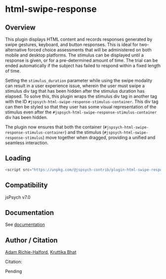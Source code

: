 # html-swipe-response

## Overview

This plugin displays HTML content and records responses generated by swipe gestures, keyboard, and button responses. This is ideal for two-alternative forced choice assessments that will be administered on both mobile and desktop platforms. The stimulus can be displayed until a response is given, or for a pre-determined amount of time. The trial can be ended automatically if the subject has failed to respond within a fixed length of time.

Setting the `stimulus_duration` parameter while using the swipe modality can result in a user experience issue, wherein the user must swipe a stimulus div tag that has been hidden after the stimulus duration has elapsed. To solve this, this plugin wraps the stimulus div tag in another tag with the ID `#jspsych-html-swipe-response-stimulus-container`. This div tag can then be styled so that they user has some visual representation of the stimulus even after the `#jspsych-html-swipe-response-stimulus-container` div has been hidden.

The plugin now ensures that both the container (`#jspsych-html-swipe-response-stimulus-container`) and the stimulus (`#jspsych-html-swipe-response-stimulus`) move together when dragged, providing a unified and seamless interaction.

## Loading

```js
<script src="https://unpkg.com/@jspsych-contrib/plugin-html-swipe-response@1.1.2"></script>
```

## Compatibility

jsPsych v7.0

## Documentation

See [documentation](docs/jspsych-html-swipe-response.md)

## Author / Citation

[Adam Richie-Halford](https://github.com/richford), [Kruttika Bhat](https://github.com/KruttikaBhat)

Citation:

Pending
